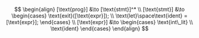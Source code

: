$$
\begin{align}
    [\text{prog}] &\to [\text{stmt}]^* \\
    [\text{stmt}] &\to
    \begin{cases}
        \text{exit}([\text{expr}]); \\
        \text{let}\space\text{ident} = [\text{expr}];
    \end{cases} \\
    [\text{expr}] &\to
    \begin{cases}
        \text{int\_lit} \\
        \text{ident}
    \end{cases}
\end{align}
$$